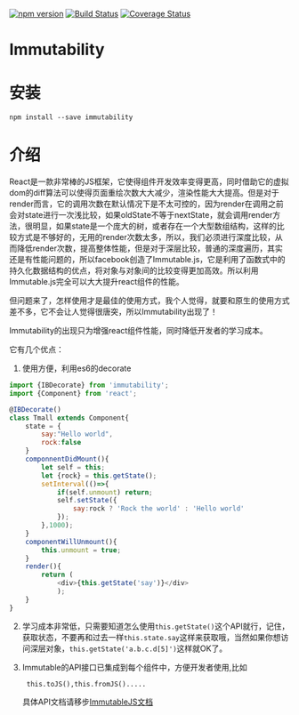 [![npm version](https://badge.fury.io/js/immutability@2x.png)](https://badge.fury.io/js/immutability)
[![Build Status](https://travis-ci.org/janryWang/immutability.svg)](https://travis-ci.org/janryWang/immutability)
[![Coverage Status](https://coveralls.io/repos/janryWang/immutability/badge.svg?branch=master&service=github)](https://coveralls.io/github/janryWang/immutability?branch=master)

Immutability
===

安装
===

    npm install --save immutability
    
介绍
===

React是一款非常棒的JS框架，它使得组件开发效率变得更高，同时借助它的虚拟dom的diff算法可以使得页面重绘次数大大减少，渲染性能大大提高。但是对于render而言，它的调用次数在默认情况下是不太可控的，因为render在调用之前会对state进行一次浅比较，如果oldState不等于nextState，就会调用render方法，很明显，如果state是一个庞大的树，或者存在一个大型数组结构，这样的比较方式是不够好的，无用的render次数太多，所以，我们必须进行深度比较，从而降低render次数，提高整体性能，但是对于深层比较，普通的深度遍历，其实还是有性能问题的，所以facebook创造了Immutable.js，它是利用了函数式中的持久化数据结构的优点，将对象与对象间的比较变得更加高效。所以利用Immutable.js完全可以大大提升react组件的性能。

但问题来了，怎样使用才是最佳的使用方式，我个人觉得，就要和原生的使用方式差不多，它不会让人觉得很唐突，所以Immutability出现了！

Immutability的出现只为增强react组件性能，同时降低开发者的学习成本。

它有几个优点：

1. 使用方便，利用es6的decorate
```javascript
import {IBDecorate} from 'immutability';
import {Component} from 'react';

@IBDecorate()
class Tmall extends Component{
	state = {
		say:"Hello world",
		rock:false
	}
	componnentDidMount(){
		let self = this;
		let {rock} = this.getState();
		setInterval(()=>{
			if(self.unmount) return;
			self.setState({
				say:rock ? 'Rock the world' : 'Hello world'
			});
		},1000);
	}
	componentWillUnmount(){
		this.unmount = true;
	}
	render(){
		return (
			<div>{this.getState('say')}</div>
	    	);
	}
}
```	    
	    
2. 学习成本非常低，只需要知道怎么使用`this.getState()`这个API就行，记住，获取状态，不要再和过去一样`this.state.say`这样来获取哦，当然如果你想访问深层对象，`this.getState('a.b.c.d[5]')`这样就OK了。

3. Immutable的API接口已集成到每个组件中，方便开发者使用,比如

	    this.toJS(),this.fromJS().....
   具体API文档请移步[ImmutableJS文档](https://facebook.github.io/immutable-js/docs)
